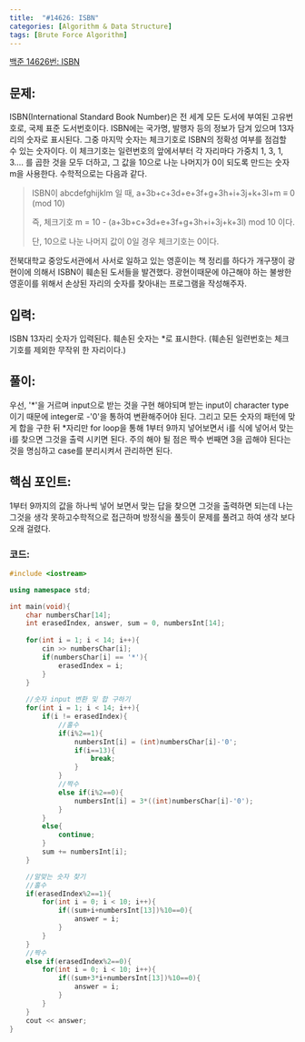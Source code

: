```yaml
---
title:  "#14626: ISBN"
categories: [Algorithm & Data Structure]
tags: [Brute Force Algorithm]
---
```


[백준 14626번: ISBN](https://www.acmicpc.net/problem/14626)

## 문제:

ISBN(International Standard Book Number)은 전 세계 모든 도서에 부여된 고유번호로, 국제 표준 도서번호이다. ISBN에는 국가명, 발행자 등의 정보가 담겨 있으며 13자리의 숫자로 표시된다. 그중 마지막 숫자는 체크기호로 ISBN의 정확성 여부를 점검할 수 있는 숫자이다. 이 체크기호는 일련번호의 앞에서부터 각 자리마다 가중치 1, 3, 1, 3…. 를 곱한 것을 모두 더하고, 그 값을 10으로 나눈 나머지가 0이 되도록 만드는 숫자 m을 사용한다. 수학적으로는 다음과 같다.

> ISBN이 abcdefghijklm 일 때, a+3b+c+3d+e+3f+g+3h+i+3j+k+3l+m ≡ 0 (mod 10)
> 
> 
> 즉, 체크기호 m = 10 - (a+3b+c+3d+e+3f+g+3h+i+3j+k+3l) mod 10 이다.
> 
> 단, 10으로 나눈 나머지 값이 0일 경우 체크기호는 0이다.
> 

전북대학교 중앙도서관에서 사서로 일하고 있는 영훈이는 책 정리를 하다가 개구쟁이 광현이에 의해서 ISBN이 훼손된 도서들을 발견했다. 광현이때문에 야근해야 하는 불쌍한 영훈이를 위해서 손상된 자리의 숫자를 찾아내는 프로그램을 작성해주자.

## 입력:

ISBN 13자리 숫자가 입력된다. 훼손된 숫자는 *로 표시한다. (훼손된 일련번호는 체크기호를 제외한 무작위 한 자리이다.)

## 풀이:

우선, '*'을 거르며 input으로 받는 것을 구현 해야되며 받는 input이 character type이기 때문에 integer로 -'0'을 통하여 변환해주어야 된다. 그리고 모든 숫자의 패턴에 맞게 합을 구한 뒤 *자리만 for loop을 통해  1부터 9까지 넣어보면서 i를 식에 넣어서 맞는 i를 찾으면 그것을 출력 시키면 된다. 주의 해야 될 점은 짝수 번째면 3을 곱해야 된다는 것을 명심하고 case를 분리시켜서 관리하면 된다.

## 핵심 포인트:

1부터 9까지의 값을 하나씩 넣어 보면서 맞는 답을 찾으면 그것을 출력하면 되는데 나는 그것을 생각 못하고수학적으로 접근하며 방정식을 풀듯이 문제를 풀려고 하여 생각 보다 오래 걸렸다.

### 코드:

```cpp
#include <iostream>

using namespace std;

int main(void){
	char numbersChar[14];
	int erasedIndex, answer, sum = 0, numbersInt[14];
	
	for(int i = 1; i < 14; i++){
		cin >> numbersChar[i];
		if(numbersChar[i] == '*'){
			erasedIndex = i;
		}
	}
	
	//숫자 input 변환 및 합 구하기 
	for(int i = 1; i < 14; i++){
		if(i != erasedIndex){
			//홀수 
			if(i%2==1){
				numbersInt[i] = (int)numbersChar[i]-'0';
				if(i==13){
					break;
				}
			} 
			//짝수
			else if(i%2==0){
				numbersInt[i] = 3*((int)numbersChar[i]-'0');
			} 
		}
		else{
			continue;
		}
		sum += numbersInt[i];
	}

	//알맞는 숫자 찾기 
	//홀수 
	if(erasedIndex%2==1){
		for(int i = 0; i < 10; i++){
			if((sum+i+numbersInt[13])%10==0){
				answer = i;
			}
		}
	} 
	//짝수
	else if(erasedIndex%2==0){
		for(int i = 0; i < 10; i++){
			if((sum+3*i+numbersInt[13])%10==0){
				answer = i;
			}
		}
	} 
	cout << answer;
}
```
